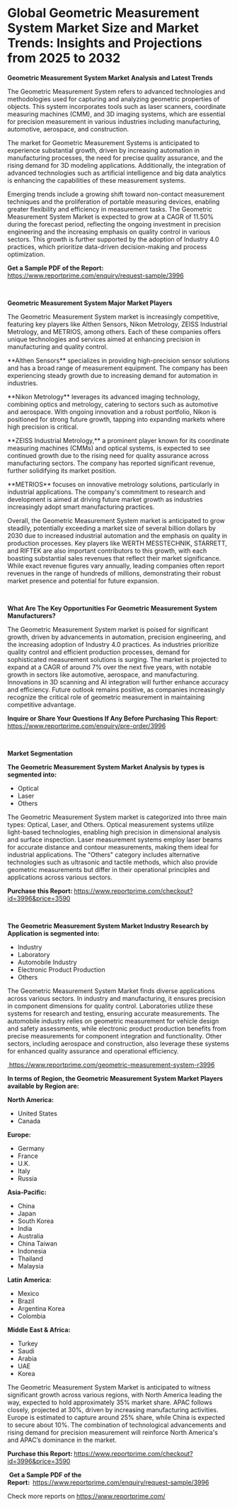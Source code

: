 <p><h1>Global Geometric Measurement System Market Size and Market Trends: Insights and Projections from 2025 to 2032</h1></p><p><strong>Geometric Measurement System Market Analysis and Latest Trends</strong></p>
<p><p>The Geometric Measurement System refers to advanced technologies and methodologies used for capturing and analyzing geometric properties of objects. This system incorporates tools such as laser scanners, coordinate measuring machines (CMM), and 3D imaging systems, which are essential for precision measurement in various industries including manufacturing, automotive, aerospace, and construction.</p><p>The market for Geometric Measurement Systems is anticipated to experience substantial growth, driven by increasing automation in manufacturing processes, the need for precise quality assurance, and the rising demand for 3D modeling applications. Additionally, the integration of advanced technologies such as artificial intelligence and big data analytics is enhancing the capabilities of these measurement systems.</p><p>Emerging trends include a growing shift toward non-contact measurement techniques and the proliferation of portable measuring devices, enabling greater flexibility and efficiency in measurement tasks. The Geometric Measurement System Market is expected to grow at a CAGR of 11.50% during the forecast period, reflecting the ongoing investment in precision engineering and the increasing emphasis on quality control in various sectors. This growth is further supported by the adoption of Industry 4.0 practices, which prioritize data-driven decision-making and process optimization.</p></p>
<p><strong>Get a Sample PDF of the Report:&nbsp;</strong> <a href="https://www.reportprime.com/enquiry/request-sample/3996?utm_campaign=2320&utm_medium=2&utm_source=Github&utm_content=ia&utm_term=18032025&utm_id=geometric-measurement-system">https://www.reportprime.com/enquiry/request-sample/3996</a></p>
<p>&nbsp;</p>
<p><strong>Geometric Measurement System Major Market Players</strong></p>
<p><p>The Geometric Measurement System market is increasingly competitive, featuring key players like Althen Sensors, Nikon Metrology, ZEISS Industrial Metrology, and METRIOS, among others. Each of these companies offers unique technologies and services aimed at enhancing precision in manufacturing and quality control.</p><p>**Althen Sensors** specializes in providing high-precision sensor solutions and has a broad range of measurement equipment. The company has been experiencing steady growth due to increasing demand for automation in industries.</p><p>**Nikon Metrology** leverages its advanced imaging technology, combining optics and metrology, catering to sectors such as automotive and aerospace. With ongoing innovation and a robust portfolio, Nikon is positioned for strong future growth, tapping into expanding markets where high precision is critical.</p><p>**ZEISS Industrial Metrology,** a prominent player known for its coordinate measuring machines (CMMs) and optical systems, is expected to see continued growth due to the rising need for quality assurance across manufacturing sectors. The company has reported significant revenue, further solidifying its market position.</p><p>**METRIOS** focuses on innovative metrology solutions, particularly in industrial applications. The company's commitment to research and development is aimed at driving future market growth as industries increasingly adopt smart manufacturing practices.</p><p>Overall, the Geometric Measurement System market is anticipated to grow steadily, potentially exceeding a market size of several billion dollars by 2030 due to increased industrial automation and the emphasis on quality in production processes. Key players like WERTH MESSTECHNIK, STARRETT, and RIFTEK are also important contributors to this growth, with each boasting substantial sales revenues that reflect their market significance. While exact revenue figures vary annually, leading companies often report revenues in the range of hundreds of millions, demonstrating their robust market presence and potential for future expansion.</p></p>
<p>&nbsp;</p>
<p><strong>What Are The Key Opportunities For Geometric Measurement System Manufacturers?</strong></p>
<p><p>The Geometric Measurement System market is poised for significant growth, driven by advancements in automation, precision engineering, and the increasing adoption of Industry 4.0 practices. As industries prioritize quality control and efficient production processes, demand for sophisticated measurement solutions is surging. The market is projected to expand at a CAGR of around 7% over the next five years, with notable growth in sectors like automotive, aerospace, and manufacturing. Innovations in 3D scanning and AI integration will further enhance accuracy and efficiency. Future outlook remains positive, as companies increasingly recognize the critical role of geometric measurement in maintaining competitive advantage.</p></p>
<p><strong>Inquire or Share Your Questions If Any Before Purchasing This Report:</strong> <a href="https://www.reportprime.com/enquiry/pre-order/3996?utm_campaign=2320&utm_medium=2&utm_source=Github&utm_content=ia&utm_term=18032025&utm_id=geometric-measurement-system">https://www.reportprime.com/enquiry/pre-order/3996</a></p>
<p>&nbsp;</p>
<p><strong>Market Segmentation</strong></p>
<p><strong>The Geometric Measurement System Market Analysis by types is segmented into:</strong></p>
<p><ul><li>Optical</li><li>Laser</li><li>Others</li></ul></p>
<p><p>The Geometric Measurement System market is categorized into three main types: Optical, Laser, and Others. Optical measurement systems utilize light-based technologies, enabling high precision in dimensional analysis and surface inspection. Laser measurement systems employ laser beams for accurate distance and contour measurements, making them ideal for industrial applications. The "Others" category includes alternative technologies such as ultrasonic and tactile methods, which also provide geometric measurements but differ in their operational principles and applications across various sectors.</p></p>
<p><strong>Purchase this Report:&nbsp;</strong><a href="https://www.reportprime.com/checkout?id=3996&price=3590&utm_campaign=2320&utm_medium=2&utm_source=Github&utm_content=ia&utm_term=18032025&utm_id=geometric-measurement-system">https://www.reportprime.com/checkout?id=3996&price=3590</a></p>
<p>&nbsp;</p>
<p><strong>The Geometric Measurement System Market Industry Research by Application is segmented into:</strong></p>
<p><ul><li>Industry</li><li>Laboratory</li><li>Automobile Industry</li><li>Electronic Product Production</li><li>Others</li></ul></p>
<p><p>The Geometric Measurement System Market finds diverse applications across various sectors. In industry and manufacturing, it ensures precision in component dimensions for quality control. Laboratories utilize these systems for research and testing, ensuring accurate measurements. The automobile industry relies on geometric measurement for vehicle design and safety assessments, while electronic product production benefits from precise measurements for component integration and functionality. Other sectors, including aerospace and construction, also leverage these systems for enhanced quality assurance and operational efficiency.</p></p>
<p><a href="https://www.reportprime.com/geometric-measurement-system-r3996?utm_campaign=2320&utm_medium=2&utm_source=Github&utm_content=ia&utm_term=18032025&utm_id=geometric-measurement-system">&nbsp;https://www.reportprime.com/geometric-measurement-system-r3996</a></p>
<p><strong>In terms of Region, the Geometric Measurement System Market Players available by Region are:</strong></p>
<p>
    <p> <strong> North America: </strong>
        <ul>
            <li>United States</li>
            <li>Canada</li>
        </ul>
        </p> 
    <p> <strong> Europe: </strong>
        <ul>
            <li>Germany</li>
            <li>France</li>
            <li>U.K.</li>
            <li>Italy</li>
            <li>Russia</li>
        </ul>
        </p> 
    <p> <strong> Asia-Pacific: </strong>
        <ul>
            <li>China</li>
            <li>Japan</li>
            <li>South Korea</li>
            <li>India</li>
            <li>Australia</li>
            <li>China Taiwan</li>
            <li>Indonesia</li>
            <li>Thailand</li>
            <li>Malaysia</li>
        </ul>
        </p> 
    <p> <strong> Latin America: </strong>
        <ul>
            <li>Mexico</li>
            <li>Brazil</li>
            <li>Argentina Korea</li>
            <li>Colombia</li>
        </ul>
        </p> 
    <p> <strong> Middle East & Africa: </strong>
        <ul>
            <li>Turkey</li>
            <li>Saudi</li>
            <li>Arabia</li>
            <li>UAE</li>
            <li>Korea</li>
        </ul>
    </p>
    </p>
<p><p>The Geometric Measurement System Market is anticipated to witness significant growth across various regions, with North America leading the way, expected to hold approximately 35% market share. APAC follows closely, projected at 30%, driven by increasing manufacturing activities. Europe is estimated to capture around 25% share, while China is expected to secure about 10%. The combination of technological advancements and rising demand for precision measurement will reinforce North America's and APAC’s dominance in the market.</p></p>
<p><strong>Purchase this Report: </strong><a href="https://www.reportprime.com/checkout?id=3996&price=3590&utm_campaign=2320&utm_medium=2&utm_source=Github&utm_content=ia&utm_term=18032025&utm_id=geometric-measurement-system">https://www.reportprime.com/checkout?id=3996&price=3590</a></p>
<p>&nbsp;<strong>Get a Sample PDF of the Report:&nbsp;&nbsp;</strong><a href="https://www.reportprime.com/enquiry/request-sample/3996?utm_campaign=2320&utm_medium=2&utm_source=Github&utm_content=ia&utm_term=18032025&utm_id=geometric-measurement-system">https://www.reportprime.com/enquiry/request-sample/3996</a></p>
<p><strong></strong></p>
<p>Check more reports on <a href="https://www.reportprime.com/?utm_campaign=2320&utm_medium=2&utm_source=Github&utm_content=ia&utm_term=18032025&utm_id=geometric-measurement-system">https://www.reportprime.com/</a></p>
